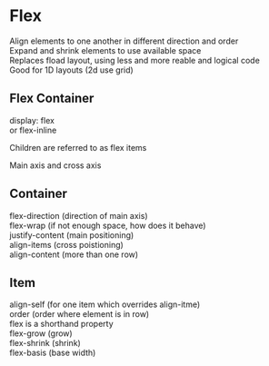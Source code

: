 # Flex  
Align elements to one another in different direction and order  
Expand and shrink elements to use available space  
Replaces fload layout, using less and more reable and logical code  
Good for 1D layouts (2d use grid)  

## Flex Container 
display: flex  
or flex-inline 
  
Children are referred to as flex items
  
Main axis and cross axis

## Container 
flex-direction (direction of main axis)  
flex-wrap (if not enough space, how does it behave)  
justify-content (main positioning)  
align-items (cross poistioning)  
align-content (more than one row)  
  
## Item 
align-self (for one item which overrides align-itme)  
order (order where element is in row)  
flex is a shorthand property  
  flex-grow (grow)  
  flex-shrink (shrink)  
  flex-basis (base width)  